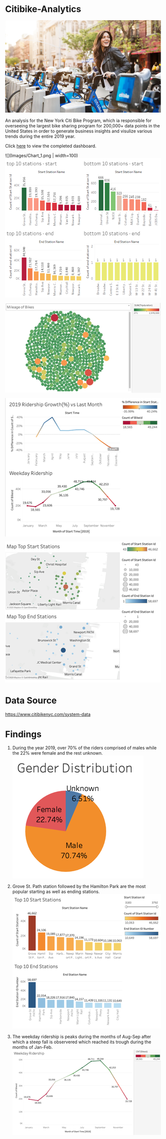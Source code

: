 # Citibike-Analytics

![](Images/Image_1.png)

An analysis for the New York Citi Bike Program, which ia responsible for overseeing the largest bike sharing program for 200,000+ data points in the United States in order to generate business insights and visulize various trends during the entire 2019 year. 

Click [here](https://public.tableau.com/profile/aditya.bhatnagar3494#!/vizhome/2019CitiBikeAnalysis/MileageofBikes?publish=yes) to view the completed dashboard.

![](Images/Chart_1.png | width=100)
<img src="Images/Chart_1.png" width="600" height="450">

![](Images/Chart_4.png)

![](Images/Chart_2.png)

![](Images/Chart_3.png)

# Data Source
https://www.citibikenyc.com/system-data

# Findings
1) During the year 2019, over 70% of the riders comprised of males while the 22% were female and the rest unknown. 
![](Images/Gender.png)

2) Grove St. Path station followed by the Hamilton Park are the most popular starting as well as ending stations.
![](Images/Top_Stations.png)

3) The weekday ridership is peaks during the months of Aug-Sep after which a steep fall is observered which reached its trough during the months of Jan-Feb. 
![](Images/Weekday_Ridership.png)
